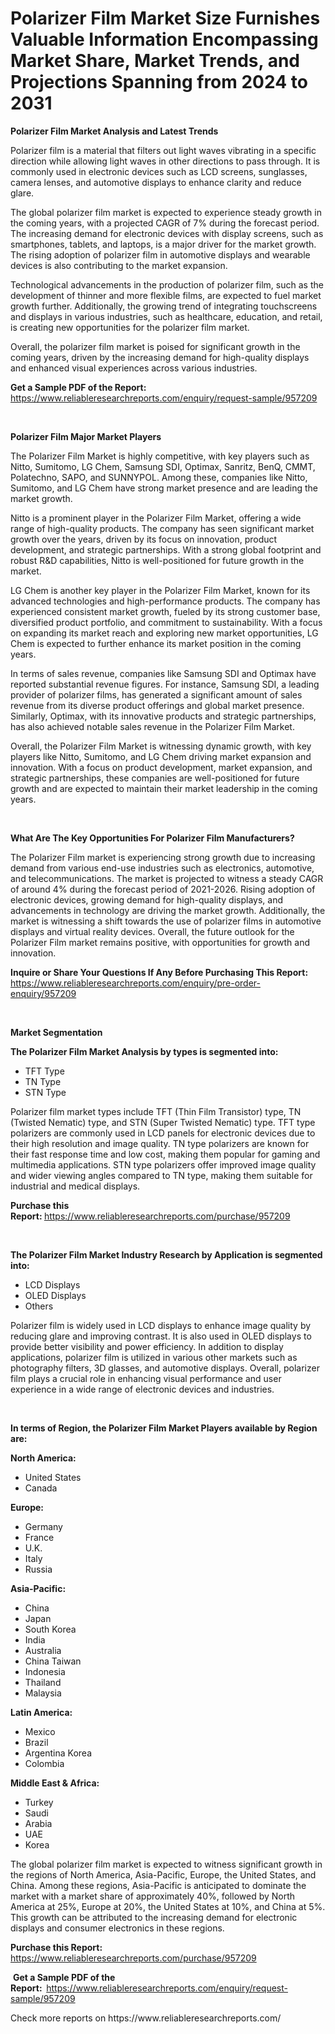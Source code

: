 <p><h1>Polarizer Film Market Size Furnishes Valuable Information Encompassing Market Share, Market Trends, and Projections Spanning from 2024 to 2031</h1></p><p><strong>Polarizer Film Market Analysis and Latest Trends</strong></p>
<p><p>Polarizer film is a material that filters out light waves vibrating in a specific direction while allowing light waves in other directions to pass through. It is commonly used in electronic devices such as LCD screens, sunglasses, camera lenses, and automotive displays to enhance clarity and reduce glare.</p><p>The global polarizer film market is expected to experience steady growth in the coming years, with a projected CAGR of 7% during the forecast period. The increasing demand for electronic devices with display screens, such as smartphones, tablets, and laptops, is a major driver for the market growth. The rising adoption of polarizer film in automotive displays and wearable devices is also contributing to the market expansion.</p><p>Technological advancements in the production of polarizer film, such as the development of thinner and more flexible films, are expected to fuel market growth further. Additionally, the growing trend of integrating touchscreens and displays in various industries, such as healthcare, education, and retail, is creating new opportunities for the polarizer film market.</p><p>Overall, the polarizer film market is poised for significant growth in the coming years, driven by the increasing demand for high-quality displays and enhanced visual experiences across various industries.</p></p>
<p><strong>Get a Sample PDF of the Report:&nbsp;</strong> <a href="https://www.reliableresearchreports.com/enquiry/request-sample/957209">https://www.reliableresearchreports.com/enquiry/request-sample/957209</a></p>
<p>&nbsp;</p>
<p><strong>Polarizer Film Major Market Players</strong></p>
<p><p>The Polarizer Film Market is highly competitive, with key players such as Nitto, Sumitomo, LG Chem, Samsung SDI, Optimax, Sanritz, BenQ, CMMT, Polatechno, SAPO, and SUNNYPOL. Among these, companies like Nitto, Sumitomo, and LG Chem have strong market presence and are leading the market growth.</p><p>Nitto is a prominent player in the Polarizer Film Market, offering a wide range of high-quality products. The company has seen significant market growth over the years, driven by its focus on innovation, product development, and strategic partnerships. With a strong global footprint and robust R&D capabilities, Nitto is well-positioned for future growth in the market.</p><p>LG Chem is another key player in the Polarizer Film Market, known for its advanced technologies and high-performance products. The company has experienced consistent market growth, fueled by its strong customer base, diversified product portfolio, and commitment to sustainability. With a focus on expanding its market reach and exploring new market opportunities, LG Chem is expected to further enhance its market position in the coming years.</p><p>In terms of sales revenue, companies like Samsung SDI and Optimax have reported substantial revenue figures. For instance, Samsung SDI, a leading provider of polarizer films, has generated a significant amount of sales revenue from its diverse product offerings and global market presence. Similarly, Optimax, with its innovative products and strategic partnerships, has also achieved notable sales revenue in the Polarizer Film Market.</p><p>Overall, the Polarizer Film Market is witnessing dynamic growth, with key players like Nitto, Sumitomo, and LG Chem driving market expansion and innovation. With a focus on product development, market expansion, and strategic partnerships, these companies are well-positioned for future growth and are expected to maintain their market leadership in the coming years.</p></p>
<p>&nbsp;</p>
<p><strong>What Are The Key Opportunities For Polarizer Film Manufacturers?</strong></p>
<p><p>The Polarizer Film market is experiencing strong growth due to increasing demand from various end-use industries such as electronics, automotive, and telecommunications. The market is projected to witness a steady CAGR of around 4% during the forecast period of 2021-2026. Rising adoption of electronic devices, growing demand for high-quality displays, and advancements in technology are driving the market growth. Additionally, the market is witnessing a shift towards the use of polarizer films in automotive displays and virtual reality devices. Overall, the future outlook for the Polarizer Film market remains positive, with opportunities for growth and innovation.</p></p>
<p><strong>Inquire or Share Your Questions If Any Before Purchasing This Report:</strong> <a href="https://www.reliableresearchreports.com/enquiry/pre-order-enquiry/957209">https://www.reliableresearchreports.com/enquiry/pre-order-enquiry/957209</a></p>
<p>&nbsp;</p>
<p><strong>Market Segmentation</strong></p>
<p><strong>The Polarizer Film Market Analysis by types is segmented into:</strong></p>
<p><ul><li>TFT Type</li><li>TN Type</li><li>STN Type</li></ul></p>
<p><p>Polarizer film market types include TFT (Thin Film Transistor) type, TN (Twisted Nematic) type, and STN (Super Twisted Nematic) type. TFT type polarizers are commonly used in LCD panels for electronic devices due to their high resolution and image quality. TN type polarizers are known for their fast response time and low cost, making them popular for gaming and multimedia applications. STN type polarizers offer improved image quality and wider viewing angles compared to TN type, making them suitable for industrial and medical displays.</p></p>
<p><strong>Purchase this Report:&nbsp;</strong><a href="https://www.reliableresearchreports.com/purchase/957209">https://www.reliableresearchreports.com/purchase/957209</a></p>
<p>&nbsp;</p>
<p><strong>The Polarizer Film Market Industry Research by Application is segmented into:</strong></p>
<p><ul><li>LCD Displays</li><li>OLED Displays</li><li>Others</li></ul></p>
<p><p>Polarizer film is widely used in LCD displays to enhance image quality by reducing glare and improving contrast. It is also used in OLED displays to provide better visibility and power efficiency. In addition to display applications, polarizer film is utilized in various other markets such as photography filters, 3D glasses, and automotive displays. Overall, polarizer film plays a crucial role in enhancing visual performance and user experience in a wide range of electronic devices and industries.</p></p>
<p>&nbsp;</p>
<p><strong>In terms of Region, the Polarizer Film Market Players available by Region are:</strong></p>
<p>
    <p> <strong> North America: </strong>
        <ul>
            <li>United States</li>
            <li>Canada</li>
        </ul>
        </p> 
    <p> <strong> Europe: </strong>
        <ul>
            <li>Germany</li>
            <li>France</li>
            <li>U.K.</li>
            <li>Italy</li>
            <li>Russia</li>
        </ul>
        </p> 
    <p> <strong> Asia-Pacific: </strong>
        <ul>
            <li>China</li>
            <li>Japan</li>
            <li>South Korea</li>
            <li>India</li>
            <li>Australia</li>
            <li>China Taiwan</li>
            <li>Indonesia</li>
            <li>Thailand</li>
            <li>Malaysia</li>
        </ul>
        </p> 
    <p> <strong> Latin America: </strong>
        <ul>
            <li>Mexico</li>
            <li>Brazil</li>
            <li>Argentina Korea</li>
            <li>Colombia</li>
        </ul>
        </p> 
    <p> <strong> Middle East & Africa: </strong>
        <ul>
            <li>Turkey</li>
            <li>Saudi</li>
            <li>Arabia</li>
            <li>UAE</li>
            <li>Korea</li>
        </ul>
    </p>
    </p>
<p><p>The global polarizer film market is expected to witness significant growth in the regions of North America, Asia-Pacific, Europe, the United States, and China. Among these regions, Asia-Pacific is anticipated to dominate the market with a market share of approximately 40%, followed by North America at 25%, Europe at 20%, the United States at 10%, and China at 5%. This growth can be attributed to the increasing demand for electronic displays and consumer electronics in these regions.</p></p>
<p><strong>Purchase this Report: </strong><a href="https://www.reliableresearchreports.com/purchase/957209">https://www.reliableresearchreports.com/purchase/957209</a></p>
<p>&nbsp;<strong>Get a Sample PDF of the Report:&nbsp;&nbsp;</strong><a href="https://www.reliableresearchreports.com/enquiry/request-sample/957209">https://www.reliableresearchreports.com/enquiry/request-sample/957209</a></p>
<p><strong></strong></p>
<p>Check more reports on https://www.reliableresearchreports.com/</p>